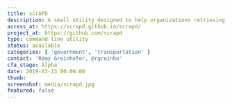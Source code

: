 ```yaml
---
title: scrAPD
description: A small utility designed to help organizations retrieving traffic fatality data in a friendly manner.
access_at: https://scrapd.github.io/scrapd/
project_at: https://github.com/scrapd
type: command line utility
status: available
categories: [ 'government', 'transportation' ]
contact: 'Rémy Greinhofer, @rgreinho'
cfa_stage: Alpha
date: 2019-03-13 00:00:00
thumb:
screenshot: media/scrapd.jpg
featured: false
---
```

